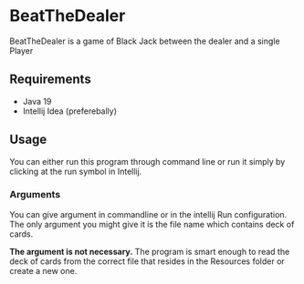 # BeatTheDealer

BeatTheDealer is a game of Black Jack between the dealer and a single Player

## Requirements

- Java 19
- Intellij Idea (preferebally)

## Usage

You can either run this program through command line or run it simply by 
clicking at the run symbol in Intellij.

### Arguments

You can give argument in commandline or in the intellij Run configuration. 
The only argument you might give it is the file name which contains deck of cards.

**The argument is not necessary.** The program is smart enough to read the deck of cards from 
the correct file that resides in the Resources folder or create a new one.

